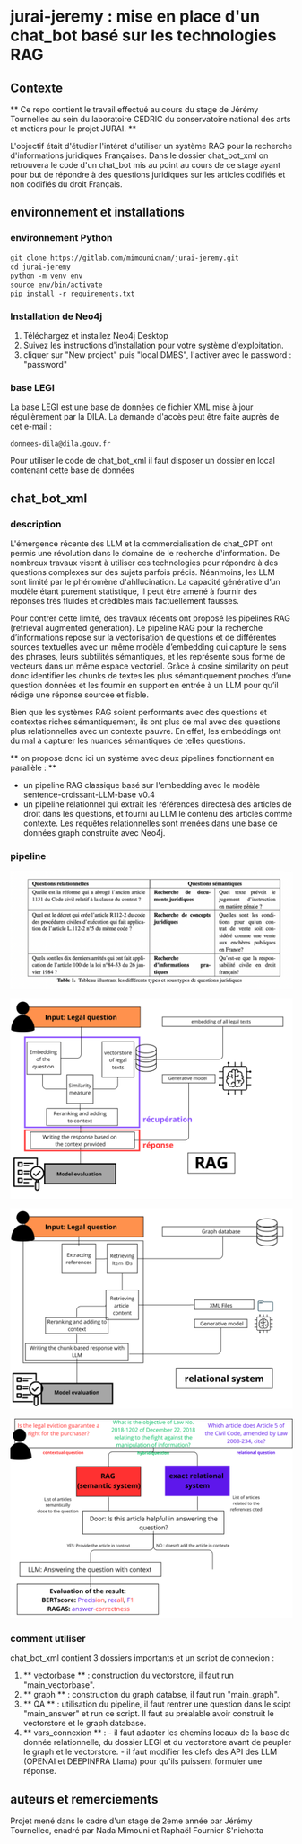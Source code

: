 # jurai-jeremy : mise en place d'un chat_bot basé sur les technologies RAG



## Contexte

** Ce repo contient le travail effectué au cours du stage de Jérémy Tournellec au sein du laboratoire CEDRIC du conservatoire national des arts et metiers pour le projet JURAI. **

L'objectif était d'étudier l'intéret d'utiliser un système RAG pour la recherche d'informations juridiques Françaises.
Dans le dossier chat_bot_xml on retrouvera le code d'un chat_bot mis au point au cours de ce stage ayant pour but de répondre à des questions juridiques sur les articles codifiés et non codifiés du droit Français.

## environnement et installations

### environnement Python

```
git clone https://gitlab.com/mimounicnam/jurai-jeremy.git
cd jurai-jeremy
python -m venv env
source env/bin/activate
pip install -r requirements.txt

```

### Installation de Neo4j 

1. Téléchargez et installez Neo4j Desktop
2. Suivez les instructions d'installation pour votre système d'exploitation.
3. cliquer sur "New project" puis "local DMBS", l'activer avec le password : "password"

### base LEGI

La base LEGI est une base de données de fichier XML mise à jour régulièrement par la DILA.
La demande d'accès peut être faite auprès de cet e-mail : 

```
donnees-dila@dila.gouv.fr
```

Pour utiliser le code de chat_bot_xml il faut disposer un dossier en local contenant cette base de données

## chat_bot_xml

### description


L'émergence récente des LLM et la commercialisation de chat_GPT ont permis une révolution dans le domaine de  le recherche d'information. De nombreux travaux visent à utiliser ces technologies pour répondre à des questions complexes sur des sujets parfois précis.
Néanmoins, les LLM sont limité par le phénomène d'ahllucination. La capacité générative d’un modèle étant purement statistique, il peut être amené à fournir des réponses très fluides et crédibles mais factuellement fausses.

Pour contrer cette limité, des travaux récents ont proposé les pipelines RAG (retrieval augmented generation).
Le pipeline RAG pour la recherche d’informations repose sur la vectorisation de questions et de différentes sources textuelles avec un même modèle d’embedding qui capture le sens des phrases, leurs subtilités sémantiques, et les représente sous forme de vecteurs dans un même espace vectoriel. Grâce à cosine similarity on peut donc identifier les chunks de textes les plus sémantiquement proches d’une question données et les fournir en support en entrée à un LLM pour qu’il rédige une réponse sourcée et fiable. 

Bien que les systèmes RAG soient performants avec des questions et contextes riches sémantiquement, ils ont plus de mal avec des questions plus relationnelles avec un contexte pauvre. En effet, les embeddings ont du mal à capturer les nuances sémantiques de telles questions.

** on propose donc ici un système avec deux pipelines fonctionnant en parallèle : **

- un pipeline RAG classique basé sur l'embedding avec le modèle sentence-croissant-LLM-base v0.4
- un pipeline relationnel qui extrait les références directesà des articles de droit dans les questions, et fourni au LLM le contenu des articles comme contexte. Les requêtes relationnelles sont menées dans une base de données graph construite avec Neo4j.



### pipeline

![Questions relationnelles et sémantiques](images/questions.png)

![Pipeline RAG](images/RAG2.png)

![Pipeline relationnel](images/relational.png)

![Système complet](images/all2.png)


### comment utiliser

chat_bot_xml contient 3 dossiers importants et un script de connexion : 

1. ** vectorbase ** : construction du vectorstore, il faut run "main_vectorbase".
2. ** graph ** : construction du graph databse, il faut run "main_graph".
3. ** QA ** : utilisation du pipeline, il faut rentrer une question dans le scipt "main_answer" et run ce script. Il faut au préalable avoir construit le vectorstore et le graph database.
4. ** vars_connexion ** : - il faut adapter les chemins locaux de la base de donnée relationnelle, du dossier LEGI et du vectorstore avant de peupler le graph et le vectorstore.
                          - il faut modifier les clefs des API des LLM (OPENAI et DEEPINFRA Llama) pour qu'ils puissent formuler une réponse.



## auteurs et remerciements


Projet mené dans le cadre d'un stage de 2eme année par Jérémy Tournellec, enadré par Nada Mimouni et Raphaël Fournier S'niehotta 


